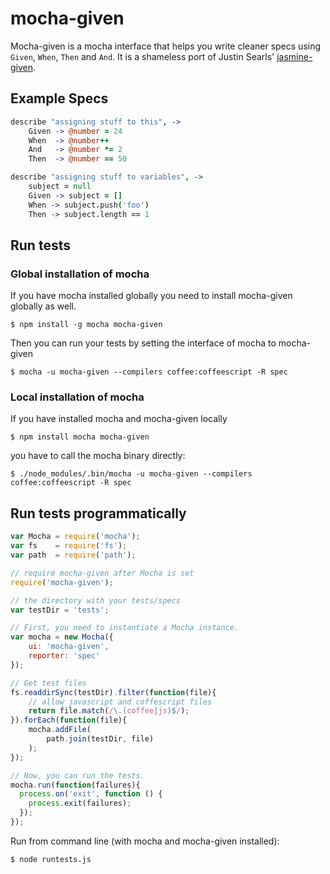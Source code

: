 # mocha-given

Mocha-given is a mocha interface that helps you write cleaner specs using `Given`, `When`, `Then` and `And`.
It is a shameless port of Justin Searls' [jasmine-given](https://github.com/searls/jasmine-given).

## Example Specs

``` coffeescript
describe "assigning stuff to this", ->
	Given -> @number = 24
	When  -> @number++
	And   -> @number *= 2
	Then  -> @number == 50

describe "assigning stuff to variables", ->
	subject = null
	Given -> subject = []
	When -> subject.push('foo')
	Then -> subject.length == 1
```

## Run tests

### Global installation of mocha

If you have mocha installed globally you need to install mocha-given globally as well.
```
$ npm install -g mocha mocha-given
```
Then you can run your tests by setting the interface of mocha to mocha-given
```
$ mocha -u mocha-given --compilers coffee:coffeescript -R spec
```
### Local installation of mocha

If you have installed mocha and mocha-given locally
```
$ npm install mocha mocha-given
```
you have to call the mocha binary directly:
```
$ ./node_modules/.bin/mocha -u mocha-given --compilers coffee:coffeescript -R spec
```

## Run tests programmatically

``` javascript
var Mocha = require('mocha');
var fs    = require('fs');
var path  = require('path');

// require mocha-given after Mocha is set
require('mocha-given');

// the directory with your tests/specs
var testDir = 'tests';

// First, you need to instantiate a Mocha instance.
var mocha = new Mocha({
	ui: 'mocha-given',
	reporter: 'spec'
});

// Get test files
fs.readdirSync(testDir).filter(function(file){
	// allow javascript and coffescript files
	return file.match(/\.(coffee|js)$/);
}).forEach(function(file){
	mocha.addFile(
		path.join(testDir, file)
	);
});

// Now, you can run the tests.
mocha.run(function(failures){
  process.on('exit', function () {
	process.exit(failures);
  });
});
```

Run from command line (with mocha and mocha-given installed):

```
$ node runtests.js
```
